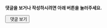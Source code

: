 <section class="comments">

<div class=disqusbox>
<div>
<p><strong>댓글을 보거나 작성하시려면 아래 버튼을 눌러주세요.</strong></p>
<button class="show-comments" data-disqus-url="{{post.url}}"><span class="icon-comments"></span>&nbsp;&nbsp;댓글 보기</button>
</div>
<div id="disqus_thread"></div>

<script>
var disqusPublicKey = "fOXhMULciQhdioBjLVw4VZgvKJOLRcVUYcwwPAmG2iXr7ynUByPHxKFWlux6tfjv";
var disqusShortname = "kalkingithub";
var data-disqus-url = "{{post.url}}"
var threadUrl = 'link:' + $('.show-comments').attr('data-disqus-url');

$.ajax({
    type: 'GET',
    url: 'https://disqus.com/api/3.0/threads/set.jsonp',
    data: { api_key: disqusPublicKey, forum: disqusShortname, thread: threadUrl },
    cache: false,
    dataType: 'jsonp',
    success: function(result) {
        if (result.response.length === 1) {
            btnText = '댓글 보기 (' + result.response[0].posts + ')';
            $('.show-comments').html(btnText);
        }
    }
});

$('.show-comments').on('click', function() {
    $.ajaxSetup({cache:true});
    $.getScript('http://' + disqusShortname + '.disqus.com/embed.js');
    $.ajaxSetup({cache:false});
    $(this).remove();
});

if(/\#comment/.test(location.hash)){
    $('.show-comments').trigger('click');
}
</script>
<style scoped=scoped>
@media print{
 .disqusbox{display:none}
}
</style>
</div>
</section>